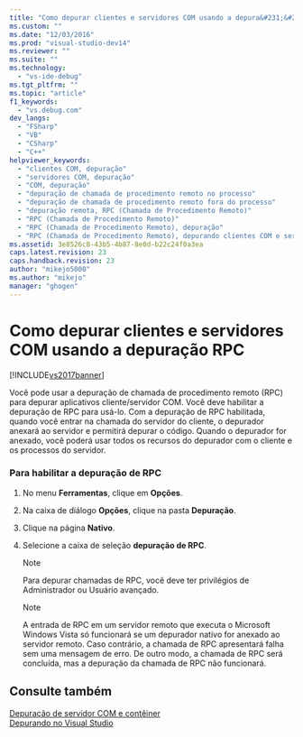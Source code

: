 ```yaml
---
title: "Como depurar clientes e servidores COM usando a depura&#231;&#227;o RPC | Microsoft Docs"
ms.custom: ""
ms.date: "12/03/2016"
ms.prod: "visual-studio-dev14"
ms.reviewer: ""
ms.suite: ""
ms.technology: 
  - "vs-ide-debug"
ms.tgt_pltfrm: ""
ms.topic: "article"
f1_keywords: 
  - "vs.debug.com"
dev_langs: 
  - "FSharp"
  - "VB"
  - "CSharp"
  - "C++"
helpviewer_keywords: 
  - "clientes COM, depuração"
  - "servidores COM, depuração"
  - "COM, depuração"
  - "depuração de chamada de procedimento remoto no processo"
  - "depuração de chamada de procedimento remoto fora do processo"
  - "depuração remota, RPC (Chamada de Procedimento Remoto)"
  - "RPC (Chamada de Procedimento Remoto)"
  - "RPC (Chamada de Procedimento Remoto), depuração"
  - "RPC (Chamada de Procedimento Remoto), depurando clientes COM e servidores"
ms.assetid: 3e8526c8-43b5-4b87-8e0d-b22c24f0a3ea
caps.latest.revision: 23
caps.handback.revision: 23
author: "mikejo5000"
ms.author: "mikejo"
manager: "ghogen"
---
```

# Como depurar clientes e servidores COM usando a depura&#231;&#227;o RPC
[!INCLUDE[vs2017banner](../code-quality/includes/vs2017banner.md)]

Você pode usar a depuração de chamada de procedimento remoto \(RPC\) para depurar aplicativos cliente\/servidor COM.  Você deve habilitar a depuração de RPC para usá\-lo.  Com a depuração de RPC habilitada, quando você entrar na chamada do servidor do cliente, o depurador anexará ao servidor e permitirá depurar o código.  Quando o depurador for anexado, você poderá usar todos os recursos do depurador com o cliente e os processos do servidor.  
  
### Para habilitar a depuração de RPC  
  
1.  No menu **Ferramentas**, clique em **Opções**.  
  
2.  Na caixa de diálogo **Opções**, clique na pasta **Depuração**.  
  
3.  Clique na página **Nativo**.  
  
4.  Selecione a caixa de seleção **depuração de RPC**.  
  
    > [!NOTE]
    >  Para depurar chamadas de RPC, você deve ter privilégios de Administrador ou Usuário avançado.  
  
    > [!NOTE]
    >  A entrada de RPC em um servidor remoto que executa o Microsoft Windows Vista só funcionará se um depurador nativo for anexado ao servidor remoto.  Caso contrário, a chamada de RPC apresentará falha sem uma mensagem de erro.  De outro modo, a chamada de RPC será concluída, mas a depuração da chamada de RPC não funcionará.  
  
## Consulte também  
 [Depuração de servidor COM e contêiner](../debugger/com-server-and-container-debugging.md)   
 [Depurando no Visual Studio](../debugger/debugging-in-visual-studio.md)